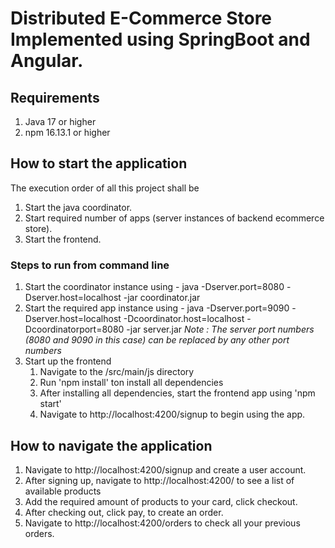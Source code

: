 # Distributed E-Commerce Store Implemented using SpringBoot and Angular.

## Requirements
1. Java 17 or higher
2. npm 16.13.1 or higher


## How to start the application

The execution order of all this project shall be 
1. Start the java coordinator.
2. Start required number of apps (server instances of backend ecommerce store).
3. Start the frontend.

### Steps to run from command line
1. Start the coordinator instance using - java -Dserver.port=8080 -Dserver.host=localhost -jar coordinator.jar 
2. Start the required app instance using - java -Dserver.port=9090 -Dserver.host=localhost -Dcoordinator.host=localhost -Dcoordinatorport=8080 -jar server.jar
   *Note : The server port numbers (8080 and 9090 in this case) can be replaced by any other port numbers*
3. Start up the frontend
   1. Navigate to the /src/main/js directory
   2. Run 'npm install' ton install all dependencies
   3. After installing all dependencies, start the frontend app using 'npm start'
   4. Navigate to http://localhost:4200/signup to begin using the app.

## How to navigate the application
1. Navigate to http://localhost:4200/signup and create a user account.
2. After signing up, navigate to http://localhost:4200/ to see a list of available products
3. Add the required amount of products to your card, click checkout.
4. After checking out, click pay, to create an order.
5. Navigate to http://localhost:4200/orders to check all your previous orders.
